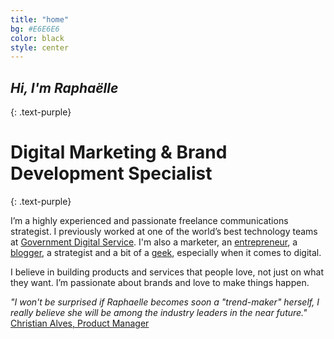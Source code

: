 ```yaml
---
title: "home"
bg: #E6E6E6
color: black
style: center
---
```


## *Hi, I'm Raphaëlle*
{: .text-purple}

<div class="circular"></div>

# Digital Marketing & Brand Development Specialist
{: .text-purple}

I’m a highly experienced and passionate freelance communications strategist. I previously worked at one of the world’s best technology teams at [Government Digital Service](https://gds.blog.gov.uk/about/). I'm also a marketer, an [entrepreneur](https://uk.linkedin.com/in/raphaelleheaf), a [blogger](http://nevercinderella.com/), a strategist and a bit of a [geek](https://instagram.com/raphaelleheaf/), especially when it comes to digital. 

I believe in building products and services that people love, not just on what they want. I’m passionate about brands and love to make things happen.

_"I won't be surprised if Raphaelle becomes soon a "trend-maker" herself, I really believe she will be among the industry leaders in the near future."_ [Christian Alves, Product Manager](https://uk.linkedin.com/in/raphaelleheaf)

